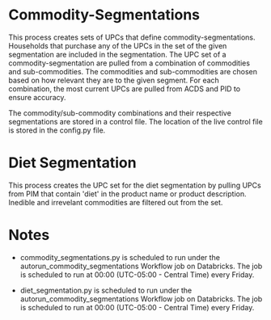 # Commodity-Segmentations
This process creates sets of UPCs that define commodity-segmentations. Households that purchase any of the UPCs in the set of the given segmentation are included in the segmentation. The UPC set of a commodity-segmentation are pulled from a combination of commodities and sub-commodities. The commodities and sub-commodities are chosen based on how relevant they are to the given segment. For each combination, the most current UPCs are pulled from ACDS and PID to ensure accuracy.

The commodity/sub-commodity combinations and their respective segmentations are stored in a control file.  The location of the live control file is stored in the config.py file.

# Diet Segmentation
This process creates the UPC set for the diet segmentation by pulling UPCs from PIM that contain 'diet' in the product name or product description. Inedible and irrevelant commodities are filtered out from the set.

# Notes
* commodity_segmentations.py is scheduled to run under the autorun_commodity_segmentations Workflow job on Databricks. The job is scheduled to run at 00:00 (UTC-05:00 - Central Time) every Friday.

* diet_segmentation.py is scheduled to run under the autorun_commodity_segmentations Workflow job on Databricks. The job is scheduled to run at 00:00 (UTC-05:00 - Central Time) every Friday.
